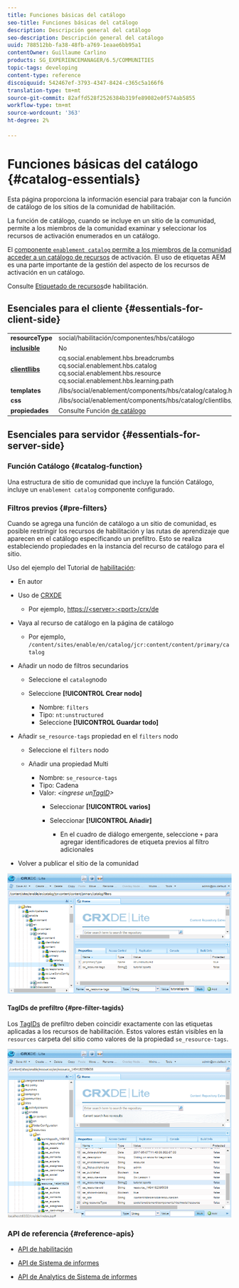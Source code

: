 ```yaml
---
title: Funciones básicas del catálogo
seo-title: Funciones básicas del catálogo
description: Descripción general del catálogo
seo-description: Descripción general del catálogo
uuid: 788512bb-fa38-48fb-a769-1eaae6bb95a1
contentOwner: Guillaume Carlino
products: SG_EXPERIENCEMANAGER/6.5/COMMUNITIES
topic-tags: developing
content-type: reference
discoiquuid: 542467ef-3793-4347-8424-c365c5a166f6
translation-type: tm+mt
source-git-commit: 82affd528f2526384b319fe89082e0f574ab5855
workflow-type: tm+mt
source-wordcount: '363'
ht-degree: 2%

---
```



# Funciones básicas del catálogo {#catalog-essentials}

Esta página proporciona la información esencial para trabajar con la función de catálogo de los sitios de la comunidad de habilitación.

La función de catálogo, cuando se incluye en un sitio de la comunidad, permite a los miembros de la comunidad examinar y seleccionar los recursos de activación enumerados en un catálogo.

El [ componente `enablement catalog` permite a los miembros de la comunidad acceder a un catálogo de recursos](catalog.md) de [](resources.md)activación. El uso de etiquetas AEM es una parte importante de la gestión del aspecto de los recursos de activación en un catálogo.

Consulte [Etiquetado de recursos](tag-resources.md)de habilitación.

## Esenciales para el cliente {#essentials-for-client-side}

<table>
 <tbody>
  <tr>
   <td> <strong>resourceType</strong></td>
   <td>social/habilitación/componentes/hbs/catálogo</td>
  </tr>
  <tr>
   <td> <a href="scf.md#add-or-include-a-communities-component"><strong>inclusible</strong></a></td>
   <td>No</td>
  </tr>
  <tr>
   <td> <a href="clientlibs.md"><strong>clientllibs</strong></a></td>
   <td>cq.social.enablement.hbs.breadcrumbs<br /> cq.social.enablement.hbs.catalog<br /> cq.social.enablement.hbs.resource<br /> cq.social.enablement.hbs.learning.path</td>
  </tr>
  <tr>
   <td> <strong>templates</strong></td>
   <td> /libs/social/enablement/components/hbs/catalog/catalog.hbs<br /> </td>
  </tr>
  <tr>
   <td> <strong>css</strong></td>
   <td> /libs/social/enablement/components/hbs/catalog/clientlibs/catalog.css</td>
  </tr>
  <tr>
   <td><strong> propiedades</strong></td>
   <td>Consulte Función <a href="catalog.md">de catálogo</a></td>
  </tr>
 </tbody>
</table>

## Esenciales para servidor {#essentials-for-server-side}

### Función Catálogo {#catalog-function}

Una estructura de sitio de comunidad que incluye la función [](functions.md#catalog-function)Catálogo, incluye un `enablement catalog` componente configurado.

### Filtros previos {#pre-filters}

Cuando se agrega una función de catálogo a un sitio de comunidad, es posible restringir los recursos de habilitación y las rutas de aprendizaje que aparecen en el catálogo especificando un prefiltro. Esto se realiza estableciendo propiedades en la instancia del recurso de catálogo para el sitio.

Uso del ejemplo del Tutorial de [habilitación](getting-started-enablement.md):

* En autor
* Uso de [CRXDE](../../help/sites-developing/developing-with-crxde-lite.md)

   * Por ejemplo, [https://&lt;server>:&lt;port>/crx/de](http://localhost:4502/crx/de)

* Vaya al recurso de catálogo en la página de catálogo

   * Por ejemplo, `/content/sites/enable/en/catalog/jcr:content/content/primary/catalog`

* Añadir un nodo de filtros secundarios

   * Seleccione el `catalog`nodo
   * Seleccione **[!UICONTROL Crear nodo]**

      * Nombre: `filters`
      * Tipo: `nt:unstructured`
      * Seleccione **[!UICONTROL Guardar todo]**

* Añadir `se_resource-tags` propiedad en el `filters` nodo

   * Seleccione el `filters` nodo
   * Añadir una propiedad Multi

      * Nombre: `se_resource-tags`
      * Tipo: Cadena
      * Valor: *&lt;ingrese un[TagID](#pre-filter-tagids)>*
         * Seleccionar **[!UICONTROL varios]**
         * Seleccionar **[!UICONTROL Añadir]**

            * En el cuadro de diálogo emergente, seleccione `+` para agregar identificadores de etiqueta previos al filtro adicionales

* Volver a publicar el sitio de la comunidad

![chlimage_1-189](assets/chlimage_1-189.png)

#### TagIDs de prefiltro {#pre-filter-tagids}

Los [TagIDs](../../help/sites-developing/framework.md#tagid) de prefiltro deben coincidir exactamente con las etiquetas aplicadas a los recursos de habilitación. Estos valores están visibles en la `resources` carpeta del sitio como valores de la propiedad `se_resource-tags`.

![chlimage_1-190](assets/chlimage_1-190.png)

### API de referencia {#reference-apis}

* [API de habilitación](https://helpx.adobe.com/experience-manager/6-5/sites/developing/using/reference-materials/javadoc/com/adobe/cq/social/enablement/client/api/package-summary.html)

* [API de Sistema de informes](https://helpx.adobe.com/experience-manager/6-5/sites/developing/using/reference-materials/javadoc/com/adobe/cq/social/enablement/client/reporting/api/package-summary.html)

* [API de Analytics de Sistema de informes](https://helpx.adobe.com/experience-manager/6-5/sites/developing/using/reference-materials/javadoc/com/adobe/cq/social/enablement/client/reporting/analytics/api/package-summary.html)

